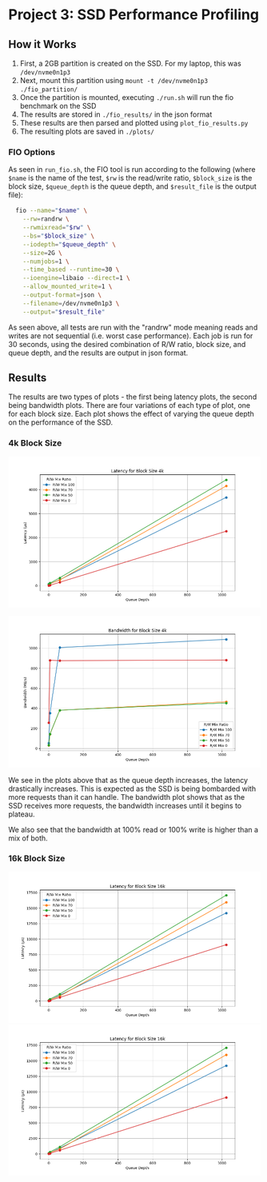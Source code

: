 # Project 3: SSD Performance Profiling

## How it Works
1. First, a 2GB partition is created on the SSD. For my laptop, this was `/dev/nvme0n1p3`
2. Next, mount this partition using `mount -t /dev/nvme0n1p3 ./fio_partition/`
3. Once the partition is mounted, executing `./run.sh` will run the fio benchmark on the SSD
4. The results are stored in `./fio_results/` in the json format
5. These results are then parsed and plotted using `plot_fio_results.py`
6. The resulting plots are saved in `./plots/`

### FIO Options
As seen in `run_fio.sh`, the FIO tool is run according to the following (where `$name` is the name of the test, `$rw` is the read/write ratio, `$block_size` is the block size, `$queue_depth` is the queue depth, and `$result_file` is the output file):
```bash
  fio --name="$name" \
    --rw=randrw \
    --rwmixread="$rw" \
    --bs="$block_size" \
    --iodepth="$queue_depth" \
    --size=2G \
    --numjobs=1 \
    --time_based --runtime=30 \
    --ioengine=libaio --direct=1 \
    --allow_mounted_write=1 \
    --output-format=json \
    --filename=/dev/nvme0n1p3 \
    --output="$result_file"
```
As seen above, all tests are run with the "randrw" mode meaning reads and writes are not sequential (i.e. worst case performance). Each job is run for 30 seconds, using the desired combination of R/W ratio, block size, and queue depth, and the results are output in json format.

## Results
The results are two types of plots - the first being latency plots, the second being bandwidth plots. There are four variations of each type of plot, one for each block size. Each plot shows the effect of varying the queue depth on the performance of the SSD.

### 4k Block Size
![4K Block Size, Latency Plot](./plots/latency_block_size_4k.png)

![4K Block Size, Bandwidth Plot](./plots/bandwidth_block_size_4k.png)

We see in the plots above that as the queue depth increases, the latency drastically increases. This is expected as the SSD is being bombarded with more requests than it can handle. The bandwidth plot shows that as the SSD receives more requests, the bandwidth increases until it begins to plateau.

We also see that the bandwidth at 100% read or 100% write is higher than a mix of both.

### 16k Block Size

![16K Block Size, Latency Plot](./plots/latency_block_size_16k.png)
![16K Block Size, Latency Plot](./plots/latency_block_size_16k.png)
